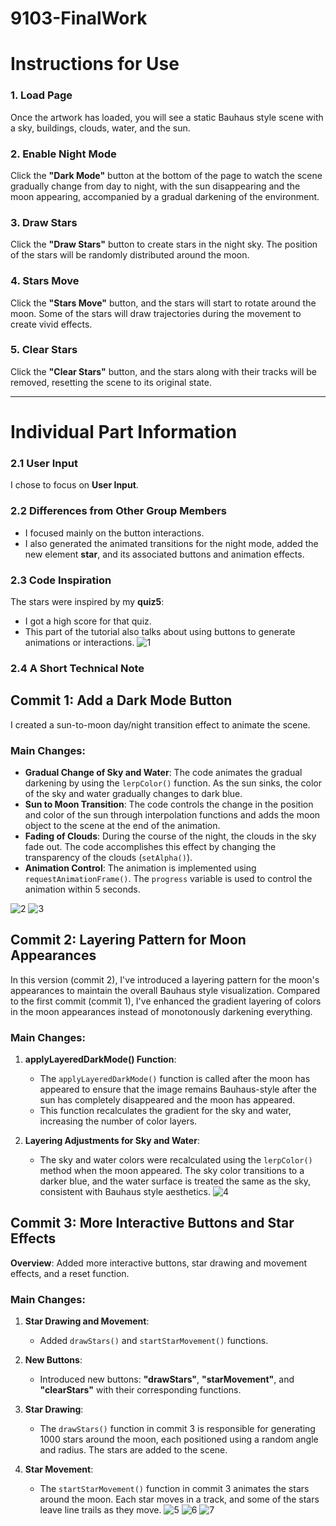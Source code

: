 # 9103-FinalWork
 
# Instructions for Use

### 1. Load Page
Once the artwork has loaded, you will see a static Bauhaus style scene with a sky, buildings, clouds, water, and the sun.

### 2. Enable Night Mode
Click the **"Dark Mode"** button at the bottom of the page to watch the scene gradually change from day to night, with the sun disappearing and the moon appearing, accompanied by a gradual darkening of the environment.

### 3. Draw Stars
Click the **"Draw Stars"** button to create stars in the night sky. The position of the stars will be randomly distributed around the moon.

### 4. Stars Move
Click the **"Stars Move"** button, and the stars will start to rotate around the moon. Some of the stars will draw trajectories during the movement to create vivid effects.

### 5. Clear Stars
Click the **"Clear Stars"** button, and the stars along with their tracks will be removed, resetting the scene to its original state.

---

# Individual Part Information

### 2.1 User Input
I chose to focus on **User Input**.

### 2.2 Differences from Other Group Members
- I focused mainly on the button interactions.
- I also generated the animated transitions for the night mode, added the new element **star**, and its associated buttons and animation effects.

### 2.3 Code Inspiration
The stars were inspired by my **quiz5**:
- I got a high score for that quiz.
- This part of the tutorial also talks about using buttons to generate animations or interactions.
![1](images/1.png)
### 2.4 A Short Technical Note

## Commit 1: Add a Dark Mode Button
I created a sun-to-moon day/night transition effect to animate the scene.

### Main Changes:
- **Gradual Change of Sky and Water**: The code animates the gradual darkening by using the `lerpColor()` function. As the sun sinks, the color of the sky and water gradually changes to dark blue.
- **Sun to Moon Transition**: The code controls the change in the position and color of the sun through interpolation functions and adds the moon object to the scene at the end of the animation.
- **Fading of Clouds**: During the course of the night, the clouds in the sky fade out. The code accomplishes this effect by changing the transparency of the clouds (`setAlpha()`).
- **Animation Control**: The animation is implemented using `requestAnimationFrame()`. The `progress` variable is used to control the animation within 5 seconds.

![2](images/2.png)
![3](images/3.png)

## Commit 2: Layering Pattern for Moon Appearances
In this version (commit 2), I've introduced a layering pattern for the moon's appearances to maintain the overall Bauhaus style visualization. Compared to the first commit (commit 1), I've enhanced the gradient layering of colors in the moon appearances instead of monotonously darkening everything.

### Main Changes:
1. **applyLayeredDarkMode() Function**:
   - The `applyLayeredDarkMode()` function is called after the moon has appeared to ensure that the image remains Bauhaus-style after the sun has completely disappeared and the moon has appeared.
   - This function recalculates the gradient for the sky and water, increasing the number of color layers.

2. **Layering Adjustments for Sky and Water**:
   - The sky and water colors were recalculated using the `lerpColor()` method when the moon appeared. The sky color transitions to a darker blue, and the water surface is treated the same as the sky, consistent with Bauhaus style aesthetics.
![4](images/4.png)
## Commit 3: More Interactive Buttons and Star Effects
**Overview**: Added more interactive buttons, star drawing and movement effects, and a reset function.

### Main Changes:
1. **Star Drawing and Movement**:
   - Added `drawStars()` and `startStarMovement()` functions.

2. **New Buttons**:
   - Introduced new buttons: **"drawStars"**, **"starMovement"**, and **"clearStars"** with their corresponding functions.

3. **Star Drawing**:
   - The `drawStars()` function in commit 3 is responsible for generating 1000 stars around the moon, each positioned using a random angle and radius. The stars are added to the scene.

4. **Star Movement**:
   - The `startStarMovement()` function in commit 3 animates the stars around the moon. Each star moves in a track, and some of the stars leave line trails as they move.
![5](images/5.png)
![6](images/6.png)
![7](images/7.png)